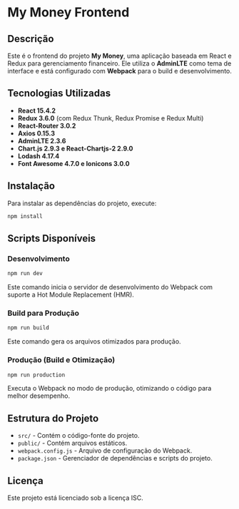 # My Money Frontend

## Descrição

Este é o frontend do projeto **My Money**, uma aplicação baseada em React e Redux para gerenciamento financeiro. Ele utiliza o **AdminLTE** como tema de interface e está configurado com **Webpack** para o build e desenvolvimento.

## Tecnologias Utilizadas

- **React 15.4.2**
- **Redux 3.6.0** (com Redux Thunk, Redux Promise e Redux Multi)
- **React-Router 3.0.2**
- **Axios 0.15.3**
- **AdminLTE 2.3.6**
- **Chart.js 2.9.3 e React-Chartjs-2 2.9.0**
- **Lodash 4.17.4**
- **Font Awesome 4.7.0 e Ionicons 3.0.0**

## Instalação

Para instalar as dependências do projeto, execute:

```sh
npm install
```

## Scripts Disponíveis

### Desenvolvimento

```sh
npm run dev
```

Este comando inicia o servidor de desenvolvimento do Webpack com suporte a Hot Module Replacement (HMR).

### Build para Produção

```sh
npm run build
```

Este comando gera os arquivos otimizados para produção.

### Produção (Build e Otimização)

```sh
npm run production
```

Executa o Webpack no modo de produção, otimizando o código para melhor desempenho.

## Estrutura do Projeto

- `src/` - Contém o código-fonte do projeto.
- `public/` - Contém arquivos estáticos.
- `webpack.config.js` - Arquivo de configuração do Webpack.
- `package.json` - Gerenciador de dependências e scripts do projeto.

## Licença

Este projeto está licenciado sob a licença ISC.

